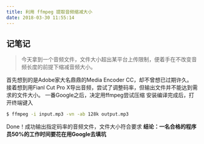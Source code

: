 ```yaml
---
title: 利用 ffmpeg 提取音频缩减大小
date: 2018-03-30 11:55:14
---
```

## 记笔记
> 今天拿到一个音频文件，文件大小超出某平台上传限制，便着手在不改变音频长度的前提下缩减音频大小。

首先想到的是Adobe家大名鼎鼎的Media Encoder CC，却不曾想已过期许久。
接着想到用Fianl Cut Pro X导出音频，尝试了调整码率，但输出文件并不能达到需求的文件大小。
一番Google之后，决定用ffmpeg尝试压缩
安装编译完成后，打开终端键入
```bash
$ ffmpeg -i input.mp3 -vn -ab 128k output.mp3
```
Done！成功输出指定码率的音频文件，文件大小符合要求
**结论：一名合格的程序员50%的工作时间要花在用Google去填坑**
